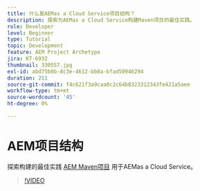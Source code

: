 ```yaml
---
title: 什么是AEMas a Cloud Service项目结构？
description: 探索为AEMas a Cloud Service构建Maven项目的最佳实践。
role: Developer
level: Beginner
type: Tutorial
topic: Development
feature: AEM Project Archetype
jira: KT-6932
thumbnail: 330557.jpg
exl-id: abd75b0b-8c3e-4612-bb8a-bfad50946294
duration: 211
source-git-commit: f4c621f3a9caa8c2c64b8323312343fe421a5aee
workflow-type: tm+mt
source-wordcount: '45'
ht-degree: 0%

---
```


# AEM项目结构

探索构建的最佳实践 [AEM Maven项目](https://experienceleague.adobe.com/docs/experience-manager-cloud-service/implementing/developing/aem-project-content-package-structure.html#developing) 用于AEMas a Cloud Service。

>[!VIDEO](https://video.tv.adobe.com/v/330557?quality=12&learn=on)
